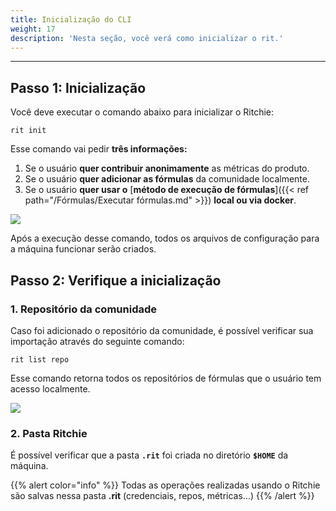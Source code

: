 ```yaml
---
title: Inicialização do CLI
weight: 17
description: 'Nesta seção, você verá como inicializar o rit.'
---
```


---

## Passo 1: Inicialização

Você deve executar o comando abaixo para inicializar o Ritchie:

```text
rit init
```

Esse comando vai pedir **três informações:**

1. Se o usuário **quer contribuir anonimamente** as métricas do produto.
2. Se o usuário **quer adicionar as fórmulas** da comunidade localmente.
3. Se o usuário **quer usar o** [**método de execução de fórmulas**]({{< ref path="/Fórmulas/Executar fórmulas.md" >}}) **local ou via docker**.

![](/shared/rit-init.gif)

Após a execução desse comando, todos os arquivos de configuração para a máquina funcionar serão criados.

## Passo 2: Verifique a inicialização

### 1. Repositório da comunidade

Caso foi adicionado o repositório da comunidade, é possível verificar sua importação através do seguinte comando:

```text
rit list repo
```

Esse comando retorna todos os repositórios de fórmulas que o usuário tem acesso localmente.

![](/shared/rit-list-repo.gif)

### 2. Pasta Ritchie

É possível verificar que a pasta **`.rit`** foi criada no diretório **`$HOME`**  da máquina.

{{% alert color="info" %}}
Todas as operações realizadas usando o Ritchie são salvas nessa pasta  **.rit**  \(credenciais, repos, métricas...\)
{{% /alert %}}

